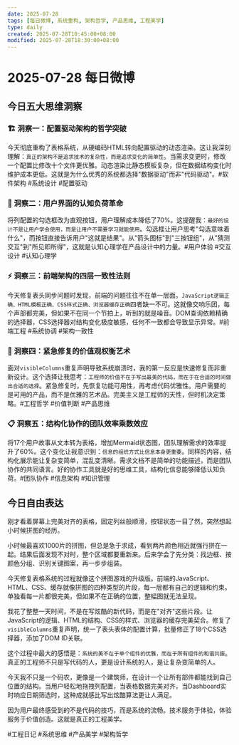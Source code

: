 ```yaml
---
date: 2025-07-28
tags: [每日微博, 系统重构, 架构哲学, 产品思维, 工程美学]
type: daily
created: 2025-07-28T10:45:00+08:00
modified: 2025-07-28T18:30:00+08:00
---
```


# 2025-07-28 每日微博

## 今日五大思维洞察

### 🏗️ 洞察一：配置驱动架构的哲学突破
今天彻底重构了表格系统，从硬编码HTML转向配置驱动的动态渲染。这让我深刻理解：`真正的架构不是追求技术的复杂性，而是追求变化的简单性`。当需求变更时，修改一个配置比修改十个文件更优雅。动态渲染比静态模板复杂，但在数据结构变化时维护成本更低。这就是为什么优秀的系统都选择"数据驱动"而非"代码驱动"。#软件架构 #系统设计 #配置驱动

### 🎯 洞察二：用户界面的认知负荷革命
将列配置的勾选框改为直观按钮，用户理解成本降低了70%。这提醒我：`最好的设计不是让用户学会使用，而是让用户不需要学习就能使用`。勾选框让用户思考"勾选意味着什么"，而按钮直接告诉用户"这就是结果"。从"箭头图标"到"三按钮组"，从"猜测交互"到"所见即所得"，这就是认知心理学在产品设计中的力量。#用户体验 #交互设计 #认知心理学

### ⚡ 洞察三：前端架构的四层一致性法则
今天修复表头同步问题时发现，前端的问题往往不在单一层面。`JavaScript逻辑正确、HTML模板正确、CSS样式正确、浏览器缓存正确`四者缺一不可。这就像交响乐团，每个声部都完美，但如果不在同一个节拍上，听到的就是噪音。DOM查询依赖精确的选择器，CSS选择器对结构变化极度敏感，任何不一致都会导致显示异常。#前端工程 #系统协调 #架构一致性

### 🧠 洞察四：紧急修复的价值观权衡艺术
面对`visibleColumns`重复声明导致系统崩溃时，我的第一反应是快速修复而非重新设计。这个选择让我思考：`工程师的价值不在于写出最美的代码，而在于在合适的时间做出合适的选择`。紧急修复时，先恢复功能可用性，再考虑代码优雅性。用户需要的是可用的产品，而不是优雅的艺术品。完美主义是工程师的天性，但时机决定策略。#工程哲学 #价值判断 #产品思维

### 📋 洞察五：结构化协作的团队效率乘数效应
将17个用户故事从文本转为表格，增加Mermaid状态图，团队理解需求的效率提升了60%。这个变化让我意识到：`信息的组织方式比信息本身更重要`。同样的内容，结构化展示能让复杂变简单，混乱变清晰。需求文档不是简单的功能描述，而是团队协作的共同语言。好的协作工具就是好的思维工具，结构化信息能够降低认知负荷。#团队协作 #信息架构 #知识管理

## 今日自由表达

刚才看着屏幕上完美对齐的表格，固定列丝般顺滑，按钮状态一目了然，突然想起小时候拼图的经历。

小时候最喜欢1000片的拼图，但总是急于求成，看到两片颜色相近就强行拼在一起。结果后面发现不对时，整个区域都要重新来。后来学会了先分类：找边框、按颜色分组、识别关键图案，再一步步组装。

今天修复表格系统的过程就像这个拼图游戏的升级版。前端的JavaScript、HTML、CSS、缓存就像拼图的四种类型的片段，每一层都有自己的逻辑和约束。单独看每一片都很完美，但如果不在正确的位置，整幅图就无法呈现。

我花了整整一天时间，不是在写炫酷的新代码，而是在"对齐"这些片段。让JavaScript的逻辑、HTML的结构、CSS的样式、浏览器的缓存完美契合。修复了`visibleColumns`重复声明，统一了表头表体的配置计算，批量修正了18个CSS选择器，添加了DOM ID关联。

这个过程中最大的感悟是：`系统的美不在于单个组件的优雅，而在于所有组件的和谐共振`。真正的工程师不只是写代码的人，更是设计系统的人，是让复杂变简单的人。

今天我不只是一个码农，更像是一个建筑师，在设计一个让所有部件都能找到自己位置的结构。当用户轻松地拖拽列配置，当表格数据完美对齐，当Dashboard实时响应日期筛选时，这种成就感比写出炫酷算法更让人满足。

因为用户最终感受到的不是代码的技巧，而是系统的流畅。技术服务于体验，体验服务于价值创造。这就是真正的工程美学。

#工程日记 #系统思维 #产品美学 #架构哲学